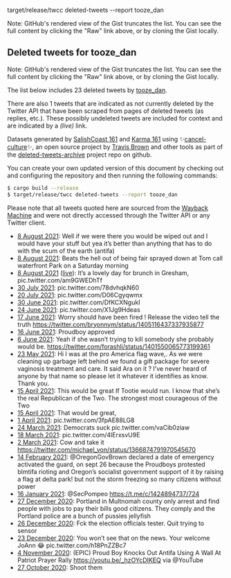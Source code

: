 target/release/twcc deleted-tweets --report tooze_dan

Note: GitHub's rendered view of the Gist truncates the list. You can see the full content by clicking the "Raw" link above, or by cloning the Gist locally.

## Deleted tweets for tooze_dan

Note: GitHub's rendered view of the Gist truncates the list. You can see the full content by clicking the "Raw" link above, or by cloning the Gist locally.

The list below includes 23 deleted tweets by
[tooze_dan](https://twitter.com/tooze_dan).

There are also 1 tweets that are indicated as not currently
deleted by the Twitter API that have been scraped from pages of deleted tweets (as replies, etc.).
These possibly undeleted tweets are included for context and are indicated by a _(live)_ link.

  
Datasets generated by [SalishCoast 161](https://twitter.com/SalishCoastA) and [Karma 161](https://twitter.com/KarmaOneSixOne)
using ✨[cancel-culture](https://github.com/travisbrown/cancel-culture)✨, an open source project by [Travis Brown](https://twitter.com/travisbrown) and other tools as part of the [deleted-tweets-archive](https://github.com/salcoast/deleted-tweets-archive/) project repo on github.

You can create your own updated version of this document by checking out and configuring the
repository and then running the following commands:

```bash
$ cargo build --release
$ target/release/twcc deleted-tweets --report tooze_dan
```

Please note that all tweets quoted here are sourced from the
[Wayback Machine](https://web.archive.org) and were not directly accessed through the Twitter API or
any Twitter client.

* [ 8 August 2021](https://web.archive.org/web/20210808225739/https://twitter.com/tooze_dan/status/1424505081127333888): Well if we were there you would be wiped out and I would have your stuff but yea it’s better than anything that has to do with the scum of the earth (antifa)
* [ 8 August 2021](https://web.archive.org/web/20210808214814/https://twitter.com/tooze_dan/status/1424487631870586880): Beats the hell out of being fair sprayed down at Tom call waterfront Park on a Saturday morning
* [ 8 August 2021](https://web.archive.org/web/20210808214814/https://twitter.com/tooze_dan/status/1424487631870586880) ([live](https://twitter.com/tooze_dan/status/1424178817996783616)): It’s a lovely day for brunch in Gresham, pic.twitter.com/am9GWEDhTf
* [30 July 2021](https://web.archive.org/web/20210730033520/https://twitter.com/tooze_dan/status/1420950771718230023): pic.twitter.com/78dvhqkN60
* [20 July 2021](https://web.archive.org/web/20210720171429/https://twitter.com/tooze_dan/status/1417532753654939653): pic.twitter.com/D06Cgyqwmx
* [30 June 2021](https://web.archive.org/web/20210630044046/https://twitter.com/tooze_dan/status/1410095884323278855): pic.twitter.com/DfKCXNgukI
* [24 June 2021](https://web.archive.org/web/20210624011205/https://twitter.com/tooze_dan/status/1407869077029154817): pic.twitter.com/X1Jg9Hdeas
* [17 June 2021](https://web.archive.org/web/20210617054148/https://twitter.com/tooze_dan/status/1405400239192739840): Worry should have been fired ! Release the video tell the truth https://twitter.com/bryonnym/status/1405116437337935877
* [16 June 2021](https://web.archive.org/web/20210616043156/https://twitter.com/tooze_dan/status/1405020260382691329): Proudboy approved
* [ 6 June 2021](https://web.archive.org/web/20210606150251/https://twitter.com/tooze_dan/status/1401553659029118977): Yeah if she wasn’t trying to kill somebody she probably would be. https://twitter.com/forashli/status/1401550065773199361
* [23 May 2021](https://web.archive.org/web/20210523013218/https://twitter.com/tooze_dan/status/1396277729822011394): Hi I was at the pro America flag wave,. As we were cleaning up garbage left behind we found a gift package for severe vaginosis treatment and care. It said Ara on it ? I’ve never heard of anyone by that name so please let it whatever it identifies as know. Thank you.
* [15 April 2021](https://web.archive.org/web/20210415192730/https://twitter.com/tooze_dan/status/1382777491849289728): This would be great If Tootie would run.  I know that she’s the real Republican of the Two. The strongest most courageous of the Two
* [15 April 2021](https://web.archive.org/web/20210415191546/https://twitter.com/tooze_dan/status/1382774601885782019): That would be great,
* [ 1 April 2021](https://web.archive.org/web/20210401184936/https://twitter.com/tooze_dan/status/1377694551901622277): pic.twitter.com/3fpAE88LG8
* [24 March 2021](https://web.archive.org/web/20210324213447/https://twitter.com/tooze_dan/status/1374837012876779523): Democrats suck pic.twitter.com/vaCib0ziaw
* [18 March 2021](https://web.archive.org/web/20210318160600/https://twitter.com/tooze_dan/status/1372579987526590466): pic.twitter.com/4lErxsvU9E
* [ 2 March 2021](https://web.archive.org/web/20210302225926/https://twitter.com/tooze_dan/status/1366879962595139584): Cow and take it https://twitter.com/michael_yon/status/1366874791970545670
* [14 February 2021](https://web.archive.org/web/20210214214045/https://twitter.com/tooze_dan/status/1361067838862106627): @OregonGovBrown   declared a date of emergency activated the guard, on sept 26 because the Proudboys protested blmtifa rioting and Oregon’s socialist government support of it by raising a flag at delta park! but not the storm freezing so many citizens without power
* [16 January 2021](https://web.archive.org/web/20210116192659/https://twitter.com/tooze_dan/status/1350524899903692800): @SecPompeo   https://t.me/c/1424894737/724
* [27 December 2020](https://web.archive.org/web/20201227163409/https://twitter.com/tooze_dan/status/1343233517799448577): Portland in Multnomah county only arrest and find people with jobs to pay their bills good citizens. They comply and the Portland police are a bunch of pussies jellyfish
* [26 December 2020](https://web.archive.org/web/20201226033325/https://twitter.com/tooze_dan/status/1342674779732467717): Fck the election officials tester. Quit trying to sensor
* [23 December 2020](https://web.archive.org/web/20201223220420/https://twitter.com/tooze_dan/status/1341867041288962048): You won’t see that on the news.  Your welcome JoAnn 😂 pic.twitter.com/h18PnZZBc7
* [ 4 November 2020](https://web.archive.org/web/20201104181051/https://twitter.com/tooze_dan/status/1324051409189306369): (EPIC) Proud Boy Knocks Out Antifa Using A Wall At Patriot Prayer Rally  https://youtu.be/_hzOYcDIKEQ  via  @YouTube
* [27 October 2020](https://web.archive.org/web/20201027033002/https://twitter.com/tooze_dan/status/1320929214472749057): Shoot them

